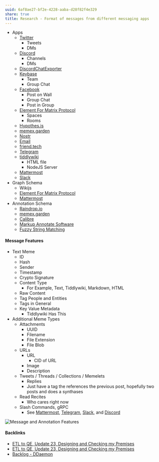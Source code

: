 ```yaml
---
uuid: 6af8ae27-bf2e-4228-aaba-d28f82f4e329
share: true
title: Research - Format of messages from different messaging apps
---
```

* Apps
	* [Twitter](../335d3083-0670-4fc8-aa73-62e970123289)
		* Tweets
		* DMs
	* [Discord](../434d4a81-f2cc-4a50-b75c-0c66af4c15b2)
		* Channels
		* DMs
	* [DiscordChatExporter](../96e29692-2bcb-48eb-90fd-3cd8fdd986c3)
	* [Keybase](../d327da7e-0881-4517-8a8f-c20190efeaa4)
		* Team
		* Group Chat
	* [Facebook](../ffaff3fb-3237-40f8-abba-0b87ed05c16b)
		* Post on Wall
		* Group Chat
		* Post in Group
	* [Element For Matrix Protocol](../9158b8fa-8cd1-4fe7-af66-8f4cccde3c79)
		* Spaces
		* Rooms
	* [Hypothes.is](../dedecb5f-c142-402e-84d4-126b3e6cda9f)
	* [memex.garden](../c6cc57b2-ed86-4f69-b656-c534988f6673)
	* [Nostr](../78abfe73-37cb-4f3b-9e08-faad85669fb7)
	* [Email](../ee10d3a4-1249-412c-a6eb-cd8efbcb3978)
	* [friend.tech](../6d931c93-a20b-4641-96cc-03a5cc222502)
	* [Telegram](../0f693b68-2bb2-4679-8665-e25024c47a34)
	* [tiddlywiki](../0616d5be-c9a1-4854-bfd1-a7e4614d1500)
		* HTML file
		* NodeJS Server
	* [Mattermost](../f3a6ba74-0607-47a0-9394-a3cb82b65981)
	* [Slack](../f509ed53-d79a-4030-8984-9a02088a04ef)
* Graph Schema
	* Wikijs
	* [Element For Matrix Protocol](../9158b8fa-8cd1-4fe7-af66-8f4cccde3c79)
	* [Mattermost](../f3a6ba74-0607-47a0-9394-a3cb82b65981)
* Annotation Schema
	* [Raindrop.io](../10a39cee-adc7-43fc-bd29-28256e1a6144)
	* [memex.garden](../c6cc57b2-ed86-4f69-b656-c534988f6673)
	* [Calibre](../e326e3c9-4fe3-48e2-bcd9-d0bc5f0a337e)
	* [Markup Annotate Software](../f55d6794-c0fe-41dd-acf6-08bdac14df73)
	* [Fuzzy String Matching](../cd1f4a9e-f691-42d5-94bc-9445baaa4a6f)


#### Message Features

* Text Meme
	* ID
	* Hash
	* Sender
	* Timestamp
	* Crypto Signature
	* Content Type
		* For Example, Text, Tiddlywiki, Markdown, HTML
	* Raw Content
	* Tag People and Entities
	* Tags in General
	* Key Value Metadata
		* Tiddlywiki Has This
* Additional Meme Types
	* Attachments
		* UUID
		* Filename
		* File Extension
		* File Blob
	* URLs
		* URL
			* CID of URL
		* Image
		* Description
	* Tweets / Threads / Collections / Memelets
		* Replies
		* Just have a tag the references the previous post, hopefully two posts and does a synthases
	* Read Recites
		* Who cares right now
	* Slash Commands, gRPC
		* See [Mattermost](../f3a6ba74-0607-47a0-9394-a3cb82b65981), [Telegram](../0f693b68-2bb2-4679-8665-e25024c47a34), [Slack](../f509ed53-d79a-4030-8984-9a02088a04ef), and [Discord](../434d4a81-f2cc-4a50-b75c-0c66af4c15b2)

![Message and Annotation Features](../6552b8a8-8811-4f7d-b9ea-79973bb7babd)


#### Backlinks

* [ETL to QE, Update 23, Designing and Checking my Premises](/2bd9365f-daba-418c-bbe8-3aed2804909d)
* [ETL to QE, Update 23, Designing and Checking my Premises](/2bd9365f-daba-418c-bbe8-3aed2804909d)
* [Backlog - DDaemon](/b9cd3e8b-1727-4a22-9332-90b42b5a7ffb)